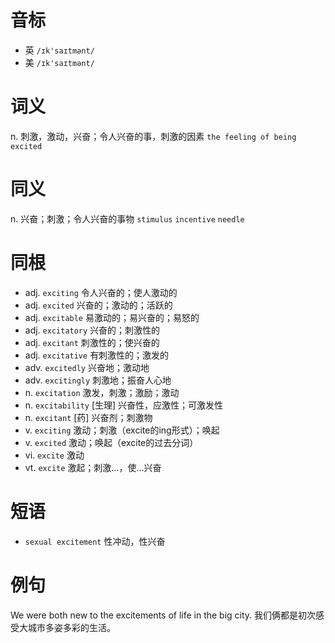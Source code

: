 # 音标

- 英 `/ɪk'saɪtmənt/`
- 美 `/ɪk'saɪtmənt/`

# 词义

n. 刺激，激动，兴奋；令人兴奋的事，刺激的因素
`the feeling of being excited`

# 同义

n. 兴奋；刺激；令人兴奋的事物
`stimulus` `incentive` `needle`

# 同根

- adj. `exciting` 令人兴奋的；使人激动的
- adj. `excited` 兴奋的；激动的；活跃的
- adj. `excitable` 易激动的；易兴奋的；易怒的
- adj. `excitatory` 兴奋的；刺激性的
- adj. `excitant` 刺激性的；使兴奋的
- adj. `excitative` 有刺激性的；激发的
- adv. `excitedly` 兴奋地；激动地
- adv. `excitingly` 刺激地；振奋人心地
- n. `excitation` 激发，刺激；激励；激动
- n. `excitability` [生理] 兴奋性，应激性；可激发性
- n. `excitant` [药] 兴奋剂；刺激物
- v. `exciting` 激动；刺激（excite的ing形式）；唤起
- v. `excited` 激动；唤起（excite的过去分词）
- vi. `excite` 激动
- vt. `excite` 激起；刺激…，使…兴奋

# 短语

- `sexual excitement` 性冲动，性兴奋

# 例句

We were both new to the excitements of life in the big city.
我们俩都是初次感受大城市多姿多彩的生活。



